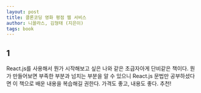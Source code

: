 ```yaml
---
layout: post
title: 클론코딩 영화 평점 웹 서비스
author: 니꼴라스, 김형태 (지은이)
tags: book
---
```


## 1

React.js를 사용해서 뭔가 시작해보고 싶은 나와 같은 초급자아게 단비같은 책이다. 뭔가 만들어보면 부족한 부분과 넘치는 부분을 알 수 있으니 React.js 문법만 공부하셨다면 이 책으로 배운 내용을 복습해길 권한다. 가격도 좋고, 내용도 좋다. 추천!
